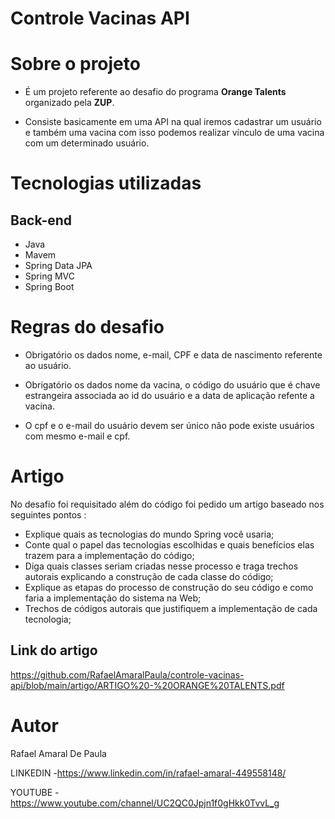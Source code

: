 # Controle Vacinas API 

# Sobre o projeto

 - É um projeto referente ao desafio do programa **Orange Talents** organizado pela **ZUP**.
 
 - Consiste basicamente em uma API na qual iremos cadastrar um usuário e também uma vacina com isso
 podemos realizar vínculo de uma vacina com um determinado usuário.
 
# Tecnologias utilizadas 
 
## Back-end 
- Java
- Mavem 
- Spring Data JPA
- Spring MVC
- Spring Boot
 
 
# Regras do desafio
   
- Obrigatório os dados nome, e-mail, CPF e data de nascimento referente ao usuário.
    
- Obrigatório os dados  nome da vacina, o código do usuário que é chave estrangeira associada ao id do usuário e a data de aplicação refente a vacina.
    
- O cpf e o e-mail do usuário devem ser único não pode existe usuários com mesmo e-mail e cpf.

# Artigo 

No desafio foi requisitado além  do código foi pedido um artigo baseado nos seguintes pontos :

- Explique quais as tecnologias do mundo Spring você usaria;
- Conte qual o papel das tecnologias escolhidas e quais benefícios elas trazem para a implementação do código;
- Diga quais classes seriam criadas nesse processo e traga trechos autorais explicando a construção de cada classe do código;
- Explique as etapas do processo de construção do seu código e como faria a implementação do sistema na Web;
- Trechos de códigos autorais que justifiquem a implementação de cada tecnologia;
  
## Link do artigo
https://github.com/RafaelAmaralPaula/controle-vacinas-api/blob/main/artigo/ARTIGO%20-%20ORANGE%20TALENTS.pdf
  
# Autor 
 
Rafael Amaral De Paula

LINKEDIN
-https://www.linkedin.com/in/rafael-amaral-449558148/

YOUTUBE
-https://www.youtube.com/channel/UC2QC0Jpjn1f0gHkk0TvvL_g

 


 
